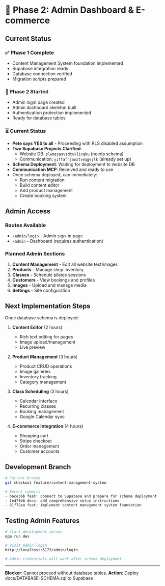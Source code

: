 # 🚀 Phase 2: Admin Dashboard & E-commerce

## Current Status

### ✅ Phase 1 Complete
- Content Management System foundation implemented
- Supabase integration ready
- Database connection verified
- Migration scripts prepared

### 🎯 Phase 2 Started
- Admin login page created
- Admin dashboard skeleton built
- Authentication protection implemented
- Ready for database tables

### ⏳ Current Status
- **Pete says YES to all** - Proceeding with RLS disabled assumption
- **Two Supabase Projects Clarified**:
  - Website DB: `zlwmzsasvsdtuklivqku` (needs schema)
  - Communication: `yiffafrjaoztveqgvjlk` (already set up)
- **Schema Deployment**: Waiting for deployment to website DB
- **Communication MCP**: Received and ready to use
- Once schema deployed, can immediately:
  - Run content migration
  - Build content editor
  - Add product management
  - Create booking system

## Admin Access

### Routes Available
- `/admin/login` - Admin sign-in page
- `/admin` - Dashboard (requires authentication)

### Planned Admin Sections
1. **Content Management** - Edit all website text/images
2. **Products** - Manage shop inventory
3. **Classes** - Schedule pilates sessions
4. **Customers** - View bookings and profiles
5. **Images** - Upload and manage media
6. **Settings** - Site configuration

## Next Implementation Steps

Once database schema is deployed:

1. **Content Editor** (2 hours)
   - Rich text editing for pages
   - Image upload/management
   - Live preview

2. **Product Management** (3 hours)
   - Product CRUD operations
   - Image galleries
   - Inventory tracking
   - Category management

3. **Class Scheduling** (3 hours)
   - Calendar interface
   - Recurring classes
   - Booking management
   - Google Calendar sync

4. **E-commerce Integration** (4 hours)
   - Shopping cart
   - Stripe checkout
   - Order management
   - Customer accounts

## Development Branch

```bash
# Current branch
git checkout feature/content-management-system

# Recent commits
- b6ce36b feat: connect to Supabase and prepare for schema deployment
- 1e47fb8 docs: add comprehensive setup instructions
- 91f72ea feat: implement content management system foundation
```

## Testing Admin Features

```bash
# Start development server
npm run dev

# Visit admin login
http://localhost:5173/admin/login

# Admin credentials will work after schema deployment
```

---

**Blocker**: Cannot proceed without database tables.
**Action**: Deploy docs/DATABASE-SCHEMA.sql to Supabase